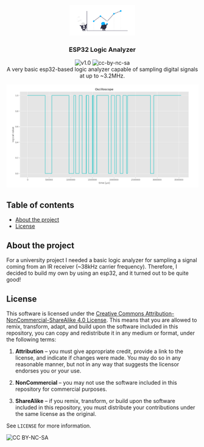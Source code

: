 <!-- PROJECT LOGO -->

<br/>
<p align="center">
	<a href="https://github.com/davidedellagiustina/esp32-logic-analyzer">
		<img src="imgs/logo.png" alt="Logo" height=80">
	</a>
	<h3 align="center">ESP32 Logic Analyzer</h3>
	<p align="center">
		<img src="https://img.shields.io/static/v1?label=version&message=1.0&color=blue" alt="v1.0">
		<img src="https://img.shields.io/static/v1?label=license&message=cc-by-nc-sa&color=green" alt="cc-by-nc-sa">
		<br/>
		A very basic esp32-based logic analyzer capable of sampling digital signals at up to ~3.2MHz.
		<br/>
	</p>
</p>

<p align="center">
	<img src="imgs/sample.png" alt="Screenshot">
</p>

<!-- TABLE OF CONTENTS -->

## Table of contents <!-- omit in toc -->

- [About the project](#about-the-project)
- [License](#license)

<!-- ABOUT THE PROJECT -->

## About the project

For a university project I needed a basic logic analyzer for sampling a signal coming from an IR receiver (~38kHz carrier frequency). Therefore, I decided to build my own by using an esp32, and it turned out to be quite good!

## License

This software is licensed under the [Creative Commons Attribution-NonCommercial-ShareAlike 4.0 License](https://creativecommons.org/licenses/by-nc-sa/4.0/). This means that you are allowed to remix, transform, adapt, and build upon the software included in this repository, you can copy and redistribute it in any medium or format, under the following terms:

1. **Attribution** &ndash; you must give appropriate credit, provide a link to the license, and indicate if changes were made. You may do so in any reasonable manner, but not in any way that suggests the licensor endorses you or your use.

2. **NonCommercial** &ndash; you may not use the software included in this repository for commercial purposes.

3. **ShareAlike** &ndash; if you remix, transform, or build upon the software included in this repository, you must distribute your contributions under the same license as the original.

See `LICENSE` for more information.

![CC BY-NC-SA](https://i.creativecommons.org/l/by-nc-sa/4.0/88x31.png)
